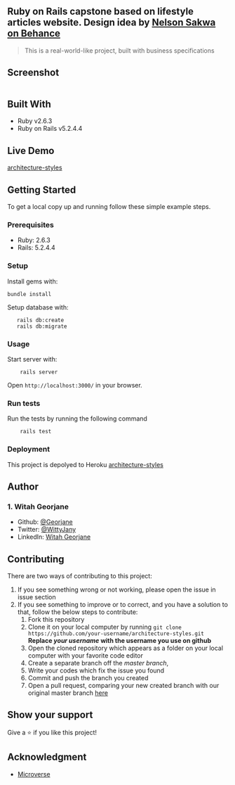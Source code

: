 ## Ruby on Rails capstone based on lifestyle articles website. Design idea by [Nelson Sakwa on Behance](https://www.behance.net/sakwadesignstudio)

> This is a real-world-like project, built with business specifications

## Screenshot
![]()

## Built With
- Ruby v2.6.3
- Ruby on Rails v5.2.4.4

## Live Demo

[architecture-styles](https://architecture-styles.herokuapp.com/)


## Getting Started

To get a local copy up and running follow these simple example steps.

### Prerequisites

- Ruby: 2.6.3
- Rails: 5.2.4.4

### Setup

Install gems with:

```
bundle install
```

Setup database with:

```
   rails db:create
   rails db:migrate
```

### Usage

Start server with:

```
    rails server
```

Open `http://localhost:3000/` in your browser.

### Run tests

Run the tests by running the following command
```
    rails test
```

### Deployment

This project is depolyed to Heroku [architecture-styles](https://architecture-styles.herokuapp.com/)

## Author
### 1. Witah Georjane
* Github: [@Georjane](https://github.com/Georjane)
* Twitter: [@WittyJany](https://twitter.com/WittyJany)
* LinkedIn: [Witah Georjane](https://www.linkedin.com/in/witah-georjane)

## Contributing
There are two ways of contributing to this project:

1. If you see something wrong or not working, please open the issue in issue section
2. If you see something to improve or to correct, and you have a solution to that, follow the below steps to contribute:
    1. Fork this repository
    2. Clone it on your local computer by running `git clone https://github.com/your-username/architecture-styles.git` __Replace *your username* with the username you use on github__
    3. Open the cloned repository which appears as a folder on your local computer with your favorite code editor
    4. Create a separate branch off the *master branch*,
    5. Write your codes which fix the issue you found
    6. Commit and push the branch you created
    7. Open a pull request, comparing your new created branch with our original master branch [here](https://github.com/Georjane/architecture-styles)

## Show your support

Give a ⭐️ if you like this project!

## Acknowledgment
* [Microverse](https://www.microvese.org)

